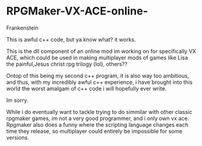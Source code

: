 # RPGMaker-VX-ACE-online-
Frankenstein

This is awful c++ code, but ya know what? it works. 

This is the dll component of an online mod im working on for specifically VX ACE, which could be used in making multiplayer mods of games like Lisa the painful,Jesus christ rpg trilogy (lol), others??

Ontop of this being my second c++ program, it is also way too ambitious, and thus, with my incredibly awful c++ experience, i have brought into this world the worst amalgam of c++ code i will hopefully ever write.


Im sorry.

While i do eventually want to tackle trying to do simmilar with other classic rpgmaker games, im not a very good programmer, and i only own vx ace. Rpgmaker also does a funny where the scripting language changes each time they release, so multiplayer could entirely be impossible for some versions.
